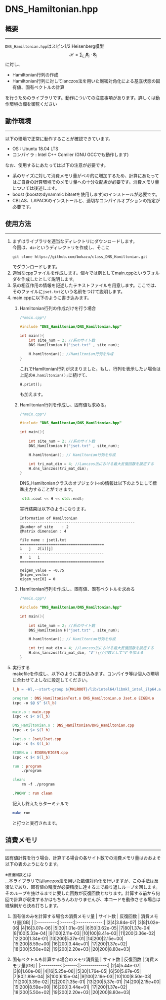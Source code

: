 # DNS_Hamiltonian.hpp

## 概要
---
`DNS_Hamiltonian.hpp`はスピン1/2 Heisenberg模型
$$
 \mathcal{H} = \sum_{i,j}\bm{S}_i \cdot \bm{S}_j
$$
に対し、

- Hamiltonian行列の作成
- Hamiltonian行列に対してlanczos法を用いた厳密対角化による基底状態の固有値、固有ベクトルの計算

を行うためのライブラリです。動作についての注意事項があります。詳しくは動作環境の欄を御覧ください


## 動作環境
---
以下の環境で正常に動作することが確認できています。

- OS : Ubuntu 18.04 LTS
- コンパイラ : Intel C++ Comiler (GNU GCCでも動作します)

なお、使用するにあたっては以下の注意が必要です。
- 系のサイズに対して消費メモリ量がベキ的に増加するため、計算にあたってはご自身の計算環境でのメモリ量への十分な配慮が必要です。消費メモリ量については後述します。
- boost (boostのdynammic bitsetを使用します)のインストールが必要です。
- CBLAS、LAPACKのインストールと、適切なコンパイルオプションの指定が必要です。

## 使用方法
---
1. まずはライブラリを適当なディレクトリにダウンロードします。<br>
   今回は、`dir`というディレクトリを作成し、そこに
   ```
   git clone https://github.com/bokazu/class_DNS_Hamiltonian.git
   ```
   でダウンロードします。
2. 適当なcppファイルを作成します。個々では例としてmain.cppというフォルダを作成したとして説明します。
3. 系の相互作用の情報を記述したテキストファイルを用意します。ここでは、そのファイルに`jset.txt`という名前をつけて説明します。
4. main.cppに以下のように書き込みます。 
    1. Hamiltonian行列の作成だけを行う場合 

        ```cpp
        /*main.cpp*/

        #include "DNS_Hamiltonian/DNS_Hamiltonian.hpp"

        int main(){
            int site_num = 2; //系のサイト数
            DNS_Hamiltonian H("jset.txt" , site_num);

            H.hamiltonian(); //Hamiltonian行列を作成
        }
        ```

        これでHamiltonian行列が求まりました。もし、行列を表示したい場合は上記の`H.hamiltonian();`に続けて、
        ```
        H.print();
        ```
        も加えます。
    2. Hamiltonian行列を作成し、固有値も求める。
        
        ```cpp
        /*main.cpp*/

        #include "DNS_Hamiltonian/DNS_Hamiltonian.hpp"

        int main(){
                
            int site_num = 2; //系のサイト数
            DNS_Hamiltonian H("jset.txt" , site_num);

            H.hamiltonian(); // Hamiltonian行列を作成

            int tri_mat_dim = 4; //Lanczos法における最大反復回数を設定する
            H.dns_lanczos(tri_mat_dim);
        }
        ```

        DNS_Hamiltonianクラスのオブジェクト`H`の情報は以下のようにして標準出力することができます。

        ```cpp
         std::cout << H << std::endl;
        ```

        実行結果は以下のようになります。
        ```
        Information of Hamiltonian
        ----------------------------------------------------
        @Number of site    : 2
        @Matrix dimension : 4

        file name : jset1.txt
        ======================================
        i   j   J[i][j]
        --------------------------------------
        0   1   1
        ======================================

        @eigen_value = -0.75
        @eigen_vector
        eigen_vec[0] = 0
        ```

    3. Hamiltonian行列を作成し、固有値、固有ベクトルを求める
        ```cpp
        /*main.cpp*/

        #include "DNS_Hamiltonian/DNS_Hamiltonian.hpp"

        int main(){
                
            int site_num = 2; //系のサイト数
            DNS_Hamiltonian H("jset.txt" , site_num);

            H.hamiltonian(); // Hamiltonian行列を作成

            int tri_mat_dim = 4; //Lanczos法における最大反復回数を設定する
            H.dns_lanczos(tri_mat_dim, 'V');//引数として'V'を加える
        }
        ```
 5. 実行する<br>
    makefileを作成し、以下のように書き込みます。コンパイラ等は個人の環境に合わせてよしなに設定してください。
    ```makefile
    l_b = -Wl,--start-group ${MKLROOT}/lib/intel64/libmkl_intel_ilp64.a ${MKLROOT}/lib/intel64/libmkl_intel_thread.a ${MKLROOT}/lib/intel64/libmkl_core.a -Wl,--end-group -liomp5 -lpthread -lm -ldl

    program : DNS_HamiltonianTest.o DNS_Hamiltonian.o Jset.o EIGEN.o
	icpc -o $@ $^ $(l_b)

    main.o : main.cpp
	icpc -c $< $(l_b)

    DNS_Hamiltonian.o : DNS_Hamiltonian/DNS_Hamiltonian.cpp
	icpc -c $< $(l_b)

    Jset.o : Jset/Jset.cpp
	icpc -c $< $(l_b)
	
    EIGEN.o : EIGEN/EIGEN.cpp
	icpc -c $< $(l_b)

    run : program
	    ./program

    clean:
	    rm -f ./program

    .PHONY : run clean
    ```
    記入し終えたらターミナルで
    ```bash
    make run
    ```
    と打つと実行されます。
## 消費メモリ
---
固有値計算を行う場合、計算する場合の各サイト数での消費メモリ量はおおよそ以下の表のようになります。

※`反復回数`とは<br>
...本ライブラリではlanczos法を用いた数値対角化を行いますが、この手法は反復法であり、固有値の精度が必要精度に達するまで繰り返しループを回します。そのループを抜けるまでに要した回数が反復回数となります。計算する前から何回で計算が収束するかはもちろんわかりませんが、本コードを動作させる場合は経験則から決め打ちします。


1. 固有値のみを計算する場合の消費メモリ量
    | サイト数  |  反復回数  |  消費メモリ量\[GB\] |
    |:----------:|:------:|:-------------:|
    |2|4|3.84e-07|
    |3|8|1.02e-06|
    |4|16|3.07e-06|
    |5|30|1.01e-05|
    |6|50|3.62e-05|
    |7|80|1.37e-04|
    |8|100|5.33e-04|
    |9|100|2.11e-03|
    |10|100|8.41e-03|
    |11|200|3.36e-02|
    |12|200|1.34e-01|
    |13|200|5.37e-01|
    |14|200|2.15e+00|
    |15|200|8.59e+00|
    |16|200|3.44e+01|
    |17|200|1.37e+02|
    |18|200|5.50e+02|
    |19|200|2.20e+03|
    |20|200|8.80e+03|


2. 固有ベクトルも計算する場合のメモリ消費量
    | サイト数  |  反復回数  |  消費メモリ量\[GB\] |
    |:----------:|:------:|:-------------:|
    |2|4|5.44e-07|
    |3|8|1.60e-06|
    |4|16|5.25e-06|
    |5|30|1.76e-05|
    |6|50|5.67e-05|
    |7|80|1.89e-04|
    |8|100|6.15e-04|
    |9|100|2.19e-03|
    |10|100|8.50e-03|
    |11|200|3.39e-02|
    |12|200|1.35e-01|
    |13|200|5.37e-01|
    |14|200|2.15e+00|
    |15|200|8.59e+00|
    |16|200|3.44e+01|
    |17|200|1.37e+02|
    |18|200|5.50e+02|
    |19|200|2.20e+03|
    |20|200|8.80e+03|

